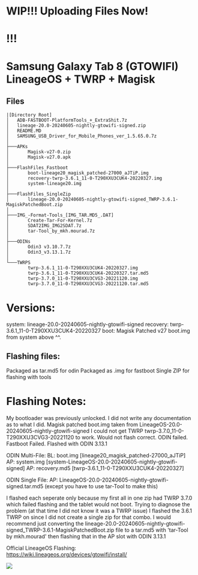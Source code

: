 # WIP!!! Uploading Files Now! 
# !!!

# Samsung Galaxy Tab 8 (GTOWIFI) LineageOS + TWRP + Magisk

## Files
```
|[Directory Root]
│   ADB-FASTBOOT-PlatformTools_+_ExtraShit.7z
│   lineage-20.0-20240605-nightly-gtowifi-signed.zip
│   README.MD
│   SAMSUNG_USB_Driver_for_Mobile_Phones_ver_1.5.65.0.7z
│
├───APKs
│       Magisk-v27-0.zip
│       Magisk-v27.0.apk
│
├───FlashFiles_Fastboot
│       boot-lineage20_magisk_patched-27000_aJTiP.img
│       recovery-twrp-3.6.1_11-0-T290XXU3CUK4-20220327.img
│       system-lineage20.img
│
├───FlashFiles_SingleZip
│       lineage-20.0-20240605-nightly-gtowifi-signed_TWRP-3.6.1-MagiskPatchedBoot.zip
│
├───IMG_-Format-Tools_[IMG_TAR.MD5_.DAT]
│       Create-Tar-For-Kernel.7z
│       SDAT2IMG_IMG2SDAT.7z
│       tar-Tool_by_mkh.mourad.7z
│
├───ODINs
│       Odin3 v3.10.7.7z
│       Odin3_v3.13.1.7z
│
└───TWRPS
        twrp-3.6.1_11-0-T290XXU3CUK4-20220327.img
        twrp-3.6.1_11-0-T290XXU3CUK4-20220327.tar.md5
        twrp-3.7.0_11-0-T290XXU3CVG3-20221120.img
        twrp-3.7.0_11-0-T290XXU3CVG3-20221120.tar.md5
```

# Versions:
system: lineage-20.0-20240605-nightly-gtowifi-signed
recovery: twrp-3.6.1_11-0-T290XXU3CUK4-20220327
boot: Magisk Patched v27 boot.img from system above ^^. 

## Flashing files:
Packaged as tar.md5 for odin
Packaged as .img for fastboot
Single ZIP for flashing with tools


# Flashing Notes:
My bootloader was previously unlocked. I did not write any documentation as to what I did.
Magisk patched boot.img taken from LineageOS-20.0-20240605-nightly-gtowifi-signed
I could not get TWRP twrp-3.7.0_11-0-T290XXU3CVG3-20221120 to work. Would not flash correct. ODIN failed. Fastboot Failed.
Flashed with ODIN 3.13.1

ODIN Multi-File:
BL: boot.img		[lineage20_magisk_patched-27000_aJTiP]
AP: system.img		[system-LineageOS-20.0-20240605-nightly-gtowifi-signed]
AP: recovery.md5	[twrp-3.6.1_11-0-T290XXU3CUK4-20220327]

ODIN Single File:
AP: LineageOS-20.0-20240605-nightly-gtowifi-signed.tar.md5 (except you have to use tar-Tool to make this)

I flashed each seperate only because my first all in one zip had TWRP 3.7.0 which failed flashing and the tablet would not boot. 
Trying to diagnose the problem (at that time I did not know it was a TWRP issue) I flashed the 3.6.1 TWRP on since I did not create 
a single zip for that combo. 
I would recommend just converting the lineage-20.0-20240605-nightly-gtowifi-signed_TWRP-3.6.1-MagiskPatchedBoot.zip file to a 
tar.md5 with 'tar-Tool by mkh.mourad' then flashing that in the AP slot with ODIN 3.13.1

Official LineageOS Flashing: https://wiki.lineageos.org/devices/gtowifi/install/



<img src="https://images.cooltext.com/5700528.png">




